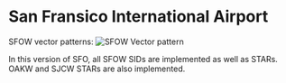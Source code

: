 # San Fransico International Airport

SFOW vector patterns:
![SFOW Vector pattern](https://camo.githubusercontent.com/224a3bb8731baaaed28e03d53cd8a3aa709e4268dc2b86163cba9e47cbdb8b79/68747470733a2f2f7777772e73706f7474657267756964652e6e65742f77702d636f6e74656e742f75706c6f6164732f323031382f30332f776573742d706c616e2e6a7067)

In this version of SFO, all SFOW SIDs are implemented as well as STARs. OAKW and SJCW STARs are also implemented.
